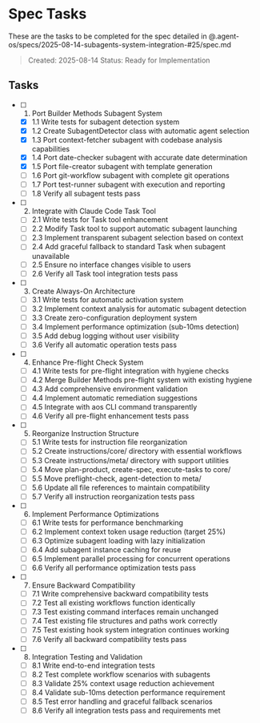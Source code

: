 # Spec Tasks

These are the tasks to be completed for the spec detailed in @.agent-os/specs/2025-08-14-subagents-system-integration-#25/spec.md

> Created: 2025-08-14
> Status: Ready for Implementation

## Tasks

- [ ] 1. Port Builder Methods Subagent System
  - [x] 1.1 Write tests for subagent detection system
  - [x] 1.2 Create SubagentDetector class with automatic agent selection
  - [x] 1.3 Port context-fetcher subagent with codebase analysis capabilities
  - [x] 1.4 Port date-checker subagent with accurate date determination
  - [x] 1.5 Port file-creator subagent with template generation
  - [ ] 1.6 Port git-workflow subagent with complete git operations
  - [ ] 1.7 Port test-runner subagent with execution and reporting
  - [ ] 1.8 Verify all subagent tests pass

- [ ] 2. Integrate with Claude Code Task Tool
  - [ ] 2.1 Write tests for Task tool enhancement
  - [ ] 2.2 Modify Task tool to support automatic subagent launching
  - [ ] 2.3 Implement transparent subagent selection based on context
  - [ ] 2.4 Add graceful fallback to standard Task when subagent unavailable
  - [ ] 2.5 Ensure no interface changes visible to users
  - [ ] 2.6 Verify all Task tool integration tests pass

- [ ] 3. Create Always-On Architecture
  - [ ] 3.1 Write tests for automatic activation system
  - [ ] 3.2 Implement context analysis for automatic subagent detection
  - [ ] 3.3 Create zero-configuration deployment system
  - [ ] 3.4 Implement performance optimization (sub-10ms detection)
  - [ ] 3.5 Add debug logging without user visibility
  - [ ] 3.6 Verify all automatic operation tests pass

- [ ] 4. Enhance Pre-flight Check System
  - [ ] 4.1 Write tests for pre-flight integration with hygiene checks
  - [ ] 4.2 Merge Builder Methods pre-flight system with existing hygiene
  - [ ] 4.3 Add comprehensive environment validation
  - [ ] 4.4 Implement automatic remediation suggestions
  - [ ] 4.5 Integrate with aos CLI command transparently
  - [ ] 4.6 Verify all pre-flight enhancement tests pass

- [ ] 5. Reorganize Instruction Structure
  - [ ] 5.1 Write tests for instruction file reorganization
  - [ ] 5.2 Create instructions/core/ directory with essential workflows
  - [ ] 5.3 Create instructions/meta/ directory with support utilities
  - [ ] 5.4 Move plan-product, create-spec, execute-tasks to core/
  - [ ] 5.5 Move preflight-check, agent-detection to meta/
  - [ ] 5.6 Update all file references to maintain compatibility
  - [ ] 5.7 Verify all instruction reorganization tests pass

- [ ] 6. Implement Performance Optimizations
  - [ ] 6.1 Write tests for performance benchmarking
  - [ ] 6.2 Implement context token usage reduction (target 25%)
  - [ ] 6.3 Optimize subagent loading with lazy initialization
  - [ ] 6.4 Add subagent instance caching for reuse
  - [ ] 6.5 Implement parallel processing for concurrent operations
  - [ ] 6.6 Verify all performance optimization tests pass

- [ ] 7. Ensure Backward Compatibility
  - [ ] 7.1 Write comprehensive backward compatibility tests
  - [ ] 7.2 Test all existing workflows function identically
  - [ ] 7.3 Test existing command interfaces remain unchanged
  - [ ] 7.4 Test existing file structures and paths work correctly
  - [ ] 7.5 Test existing hook system integration continues working
  - [ ] 7.6 Verify all backward compatibility tests pass

- [ ] 8. Integration Testing and Validation
  - [ ] 8.1 Write end-to-end integration tests
  - [ ] 8.2 Test complete workflow scenarios with subagents
  - [ ] 8.3 Validate 25% context usage reduction achievement
  - [ ] 8.4 Validate sub-10ms detection performance requirement
  - [ ] 8.5 Test error handling and graceful fallback scenarios
  - [ ] 8.6 Verify all integration tests pass and requirements met
